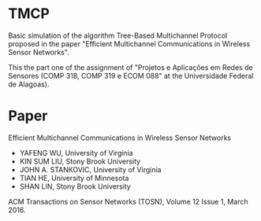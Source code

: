 # TMCP

Basic simulation of the algorithm Tree-Based Multichannel Protocol proposed
in the paper "Efficient Multichannel Communications in Wireless Sensor Networks".

This the part one of the assignment of "Projetos e Aplicações em Redes de Sensores
(COMP 318, COMP 319 e ECOM 088" at the Universidade Federal de Alagoas).

# Paper
Efficient Multichannel Communications in Wireless Sensor Networks

- YAFENG WU, University of Virginia
- KIN SUM LIU, Stony Brook University
- JOHN A. STANKOVIC, University of Virginia
- TIAN HE, University of Minnesota
- SHAN LIN, Stony Brook University

ACM Transactions on Sensor Networks (TOSN), Volume 12 Issue 1, March 2016.
